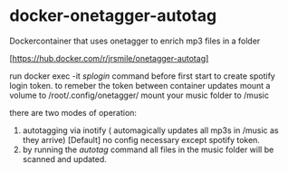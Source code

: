 # docker-onetagger-autotag
Dockercontainer that uses onetagger to enrich mp3 files in a folder

[https://hub.docker.com/r/jrsmile/onetagger-autotag]

run docker exec -it *splogin* command before first start to create spotify login token.
to remeber the token between container updates mount a volume to /root/.config/onetagger/
mount your music folder to /music

there are two modes of operation:
1. autotagging via inotify ( automagically updates all mp3s in /music as they arrive) [Default] no config necessary except spotify token.
2. by running the *autotag* command all files in the music folder will be scanned and updated.